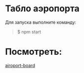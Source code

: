 # Табло аэропорта #
Для запуска выполните команду: 
>$ npm start
# Посмотреть: #
[airoport-board](https://arsen-sultanov.github.io/airportBoard/)